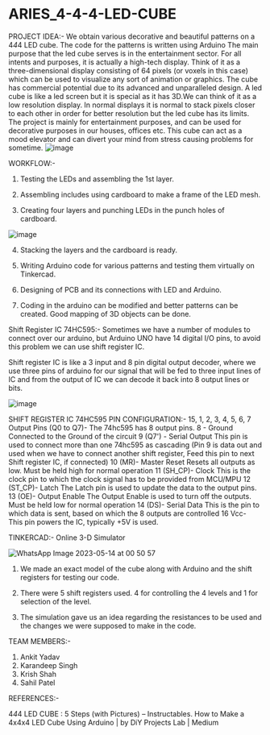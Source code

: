 # ARIES_4-4-4-LED-CUBE
PROJECT IDEA:-
We obtain various decorative and beautiful patterns on a 4*4*4 LED cube. The code for the patterns is written using Arduino
The main purpose that the led cube serves is in the entertainment sector. For all intents and purposes, it is actually a high-tech display. Think of it as a three-dimensional display consisting of 64 pixels (or voxels in this case) which can be used to visualize any sort of animation or graphics. The cube has commercial potential due to its advanced and unparalleled design.
A led cube is like a led screen but it is special as it has 3D.We can think of it as a low resolution display. In normal displays it is normal to stack pixels closer to each other in order for better resolution but the led cube has its limits.
The project is mainly for entertainment purposes, and can be used for decorative purposes in our houses, offices etc. This cube can act as a mood elevator and can divert your mind from stress causing problems for sometime.
![image](https://github.com/Krish-Roorkee/ARIES_4-4-4-LED-CUBE/assets/101397993/e00c6797-2046-4ebb-b36a-f6758e4f090e)

WORKFLOW:-

1) Testing the LEDs and assembling the 1st layer.

2) Assembling includes using cardboard to make a frame of the LED mesh. 

3) Creating four layers and punching LEDs in the punch holes of cardboard.

 ![image](https://github.com/Krish-Roorkee/ARIES_4-4-4-LED-CUBE/assets/101397993/4f3df77f-318d-45c3-a96d-928ffa3d6aaf)
 
4) Stacking the layers and the cardboard is ready.

5) Writing Arduino code for various patterns and testing them virtually on Tinkercad.

6) Designing of PCB and its connections with LED and Arduino.

7) Coding in the arduino can be modified and better patterns can be created. Good mapping of 3D objects can be done.

Shift Register IC 74HC595:-
Sometimes we have a number of modules to connect over our arduino, but Arduino UNO have 14 digital I/O pins, to avoid this problem we can use shift register IC.

Shift register IC is like a 3 input and 8 pin digital output decoder, where we use three pins of arduino for our signal that will be fed to three input lines of IC and from the output of IC we can decode it back into 8 output lines or bits.

![image](https://github.com/kd2056/ARIES_4-4-4-LED-CUBE/assets/128305932/644366c8-7394-4798-bfd3-7b658c20ed8a)

SHIFT REGISTER IC 74HC595 PIN CONFIGURATION:-
15, 1, 2, 3, 4, 5, 6, 7	Output Pins (Q0 to Q7)-	The 74hc595 has 8 output pins.
8	- Ground	Connected to the Ground  of the circuit
9	(Q7') - Serial Output	This pin is used to connect more than one 74hc595 as cascading (Pin 9 is data out and used when we have to connect another shift register, Feed this pin to next Shift register IC, if connected)
10	(MR)- Master Reset	Resets all outputs as low. Must be held high for normal operation
11	(SH_CP)- Clock	This is the clock pin to which the clock signal has to be provided from MCU/MPU
12	(ST_CP)- Latch	The Latch pin is used to update the data to the output pins.
13	(OE)- Output Enable	The Output Enable is used to turn off the outputs. Must be held low for normal operation
14	(DS)- Serial Data	This is the pin to which data is sent, based on which the 8 outputs are controlled
16	Vcc-	This pin powers the IC, typically +5V is used.

TINKERCAD:- Online 3-D Simulator

![WhatsApp Image 2023-05-14 at 00 50 57](https://github.com/Krish-Roorkee/ARIES_4-4-4-LED-CUBE/assets/101397993/4c21363c-e017-41c7-bf3f-e259db978aa3)

1) We made an exact model of the cube along with Arduino and the shift registers for testing our code.
 
2) There were 5 shift registers used. 4 for controlling the 4 levels and 1 for selection of the level.

3) The simulation gave us an idea regarding the resistances to be used and the changes we were supposed to make in the code.

TEAM MEMBERS:-
1) Ankit Yadav
2) Karandeep Singh
3) Krish Shah
4) Sahil Patel

REFERENCES:-

4*4*4 LED CUBE : 5 Steps (with Pictures) – Instructables.
How to Make a 4x4x4 LED Cube Using Arduino | by DiY Projects Lab | Medium







